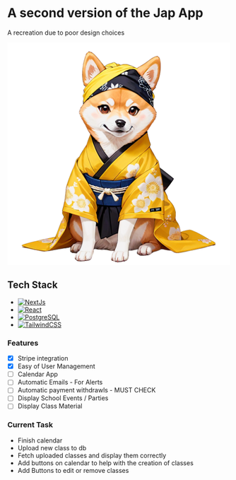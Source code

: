 # A second version of the Jap App

A recreation due to poor design choices



![HeroShiba](./public/landing/HeroShiba.png)

## Tech Stack
* [![NextJs](https://img.shields.io/badge/next.js-000000?style=for-the-badge&logo=nextdotjs&logoColor=white)](https://nextjs.org/)
* [![React](https://img.shields.io/badge/React-20232A?style=for-the-badge&logo=react&logoColor=61DAFB)](https://reactjs.org/)
* [![PostgreSQL](https://img.shields.io/badge/postgresql-4169e1?style=for-the-badge&logo=postgresql&logoColor=white)](https://www.postgresql.org/)
* [![TailwindCSS](https://img.shields.io/badge/tailwindcss-%2338B2AC.svg?style=for-the-badge&logo=tailwind-css&logoColor=white)](https://tailwindcss.com/)

### Features 
 - [x] Stripe integration
 - [x] Easy of User Management
 - [ ] Calendar App
 - [ ] Automatic Emails - For Alerts
 - [ ] Automatic payment withdrawls - MUST CHECK
 - [ ] Display School Events / Parties
 - [ ] Display Class Material
 
### Current Task
- Finish calendar
- Upload new class to db
- Fetch uploaded classes and display them correctly
- Add buttons on calendar to help with the creation of classes
- Add Buttons to edit or remove classes
